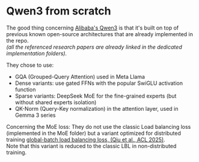 # Qwen3 from scratch

The good thing concerning [Alibaba's Qwen3](https://arxiv.org/abs/2505.09388) is that it's built on top of previous known open-source architectures that are
already implemented in the repo.  
*(all the referenced research papers are already linked in the dedicated implementation
folders).*

They chose to use:
- GQA (Grouped-Query Attention) used in Meta Llama
- Dense variants: use gated FFNs with the popular SwiGLU activation function
- Sparse variants: DeepSeek MoE for the fine-grained experts (but without shared experts isolation)
- QK-Norm (Query-Key normalization) in the attention layer, used in Gemma 3 series

Concerning the MoE loss: They do not use the classic Load balancing loss (implemented in the MoE folder) but a variant
optimized for distributed training 
[global-batch load balancing loss, (Qiu et al., ACL 2025)](https://arxiv.org/abs/2501.11873).  
Note that this variant is reduced to the classic LBL in non-distributed training.

